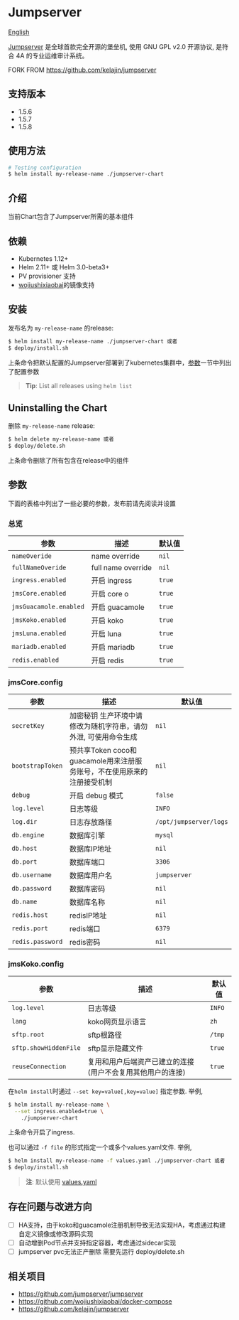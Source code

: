 # Jumpserver

[English](./README-en.md)

[Jumpserver](http://Jumpserver.org/) 是全球首款完全开源的堡垒机, 使用 GNU GPL v2.0 开源协议, 是符合 4A 的专业运维审计系统。

FORK FROM https://github.com/kelajin/jumpserver

## 支持版本

- 1.5.6
- 1.5.7
- 1.5.8

## 使用方法

```bash
# Testing configuration
$ helm install my-release-name ./jumpserver-chart
```

## 介绍

当前Chart包含了Jumpserver所需的基本组件

## 依赖

- Kubernetes 1.12+
- Helm 2.11+ 或 Helm 3.0-beta3+
- PV provisioner 支持
- [wojiushixiaobai](https://github.com/wojiushixiaobai/docker-compose)的镜像支持

## 安装

发布名为 `my-release-name` 的release:

```bash
$ helm install my-release-name ./jumpserver-chart 或者
$ deploy/install.sh
```

上条命令把默认配置的Jumpserver部署到了kubernetes集群中，[参数](#parameters)一节中列出了配置参数

> **Tip**: List all releases using `helm list`

## Uninstalling the Chart

删除 `my-release-name` release:

```bash
$ helm delete my-release-name 或者
$ deploy/delete.sh
```

上条命令删除了所有包含在release中的组件

## 参数

下面的表格中列出了一些必要的参数，发布前请先阅读并设置

### 总览

| 参数                   | 描述               | 默认值  |
| ---------------------- | ------------------ | ------- |
| `nameOveride`          | name override      | `nil`   |
| `fullNameOveride`      | full name override | `nil`   |
| `ingress.enabled`      | 开启 ingress       | `true`  |
| `jmsCore.enabled`      | 开启 core o        | `true`  |
| `jmsGuacamole.enabled` | 开启 guacamole     | `true`  |
| `jmsKoko.enabled`      | 开启 koko          | `true`  |
| `jmsLuna.enabled`      | 开启 luna          | `true`  |
| `mariadb.enabled`      | 开启 mariadb       | `true`  |
| `redis.enabled`        | 开启 redis         | `true`  |

### jmsCore.config

| 参数             | 描述                                                                    | 默认值                 |
| ---------------- | ----------------------------------------------------------------------- | ---------------------- |
| `secretKey`      | 加密秘钥 生产环境中请修改为随机字符串，请勿外泄, 可使用命令生成         | `nil`                  |
| `bootstrapToken` | 预共享Token coco和guacamole用来注册服务账号，不在使用原来的注册接受机制 | `nil`                  |
| `debug`          | 开启 debug 模式                                                         | `false`                |
| `log.level`      | 日志等级                                                                | `INFO`                 |
| `log.dir`        | 日志存放路径                                                            | `/opt/jumpserver/logs` |
| `db.engine`      | 数据库引擎                                                              | `mysql`                |
| `db.host`        | 数据库IP地址                                                            | `nil`                  |
| `db.port`        | 数据库端口                                                              | `3306`                 |
| `db.username`    | 数据库用户名                                                            | `jumpserver`           |
| `db.password`    | 数据库密码                                                              | `nil`                  |
| `db.name`        | 数据库名称                                                              | `nil`                  |
| `redis.host`     | redisIP地址                                                             | `nil`                  |
| `redis.port`     | redis端口                                                               | `6379`                 |
| `redis.password` | redis密码                                                               | `nil`                  |

### jmsKoko.config

| 参数                  | 描述                                                       | 默认值 |
| --------------------- | ---------------------------------------------------------- | ------ |
| `log.level`           | 日志等级                                                   | `INFO` |
| `lang`                | koko网页显示语言                                           | `zh`   |
| `sftp.root`           | sftp根路径                                                 | `/tmp` |
| `sftp.showHiddenFile` | sftp显示隐藏文件                                           | `true` |
| `reuseConnection`     | 复用和用户后端资产已建立的连接(用户不会复用其他用户的连接) | `true` |


在`helm install`时通过 `--set key=value[,key=value]` 指定参数. 举例,

```bash
$ helm install my-release-name \
  --set ingress.enabled=true \
    ./jumpserver-chart
```

上条命令开启了ingress.

也可以通过 `-f file` 的形式指定一个或多个values.yaml文件. 举例,

```bash
$ helm install my-release-name -f values.yaml ./jumpserver-chart 或者
$ deploy/install.sh
```

> **注**: 默认使用 [values.yaml](values.yaml)

## 存在问题与改进方向

- [ ] HA支持，由于koko和guacamole注册机制导致无法实现HA，考虑通过构建自定义镜像或修改源码实现
- [ ] 自动增删Pod节点并支持指定容器，考虑通过sidecar实现
- [ ] jumpserver pvc无法正产删除 需要先运行 deploy/delete.sh

## 相关项目

- https://github.com/jumpserver/jumpserver
- https://github.com/wojiushixiaobai/docker-compose
- https://github.com/kelajin/jumpserver